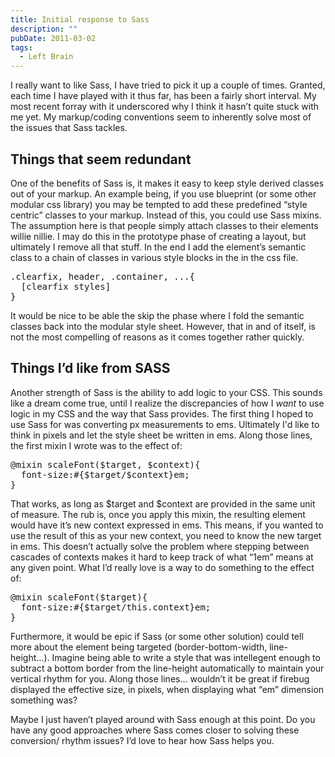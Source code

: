 ```yaml
---
title: Initial response to Sass
description: ""
pubDate: 2011-03-02
tags:
  - Left Brain
---
```


<p>I really want to like Sass, I have tried to pick it up a couple of times. Granted, each time I have played with it thus far, has been a fairly short interval. My most recent forray with it underscored why I think it hasn&#8217;t quite stuck with me yet. My markup/coding conventions seem to inherently solve most of the issues that Sass tackles.</p>

<h2>Things that seem redundant</h2>

<p>One of the benefits of Sass is, it makes it easy to keep style derived classes out of your markup. An example being, if you use blueprint (or some other modular css library) you may be tempted to add these predefined &#8220;style centric&#8221; classes to your markup. Instead of this, you could use Sass mixins. The assumption here is that people simply attach classes to their elements willie nillie. I may do this in the prototype phase of creating a layout, but ultimately I remove all that stuff. In the end I add the element&#8217;s semantic class to a chain of classes in various style blocks in the in the css file.</p>

<pre>
.clearfix, header, .container, ...{
  [clearfix styles]
}
</pre>

<p>It would be nice to be able the skip the phase where I fold the semantic classes back into the modular style sheet. However, that in and of itself, is not the most compelling of reasons as it comes together rather quickly.</p>

<h2>Things I&#8217;d like from SASS</h2>

<p>Another strength of Sass is the ability to add logic to your CSS. This sounds like a dream come true, until I realize the discrepancies of how I <em>want</em> to use logic in my CSS and the way that Sass provides. The first thing I hoped to use Sass for was converting px measurements to ems. Ultimately I'd like to think in pixels and let the style sheet be written in ems. Along those lines, the first mixin I wrote was to the effect of:</p>

<pre>
@mixin scaleFont($target, $context){
  font-size:#{$target/$context}em;
}
</pre>

<p>That works, as long as $target and $context are provided in the same unit of measure. The rub is, once you apply this mixin, the resulting element would have it&#8217;s new context expressed in ems. This means, if you wanted to use the result of this as your new context, you need to know the new target in ems. This doesn&#8217;t actually solve the problem where stepping between cascades of contexts makes it hard to keep track of what &#8220;1em&#8221; means at any given point. What I&#8217;d really love is a way to do something to the effect of:</p>

<pre>
@mixin scaleFont($target){
  font-size:#{$target/this.context}em;
}
</pre>

<p>Furthermore, it would be epic if Sass (or some other solution) could tell more about the element being targeted (border-bottom-width, line-height&#8230;). Imagine being able to write a style that was intellegent enough to subtract a bottom border from the line-height automatically to maintain your vertical rhythm for you. Along those lines&#8230; wouldn&#8217;t it be great if firebug displayed the effective size, in pixels, when displaying what &#8220;em&#8221; dimension something was?</p>

<p>Maybe I just haven&#8217;t played around with Sass enough at this point. Do you have any good approaches where Sass comes closer to solving these conversion/ rhythm issues? I&rsquo;d love to hear how Sass helps you.</p>
